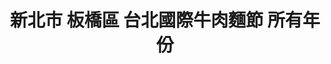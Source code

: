 ---
title: "新北市 板橋區 台北國際牛肉麵節 所有年份"
keywords:
  - 美食競賽
  - 台灣美食
  - 美食精選
datePublished: "2025-06-30"
dateModified: "2025-07-01"
city: "新北市"
district: "板橋區"
award: "台北國際牛肉麵節"
year: "所有年份"
page: 1
count: 1

restaurants:
  - name: "皇家傳承"
    address: "220新北市板橋區新海路134號"
    phone: "0229563718"
    geo: "25.00201663808108, 121.46265103959249"
    google_map: "https://maps.app.goo.gl/Ep1F3oe8gws2bSBg7"
    footinder: "https://footinder.com.tw/%E6%96%B0%E5%8C%97%E5%B8%82%E6%9D%BF%E6%A9%8B%E5%8D%80/6380/"
    official: "https://www.royal-beefnoodles.com/"
    award:
    - name: "台北國際牛肉麵節"
      year: "2024"
    - name: "台北國際牛肉麵節"
      year: "2024"
---